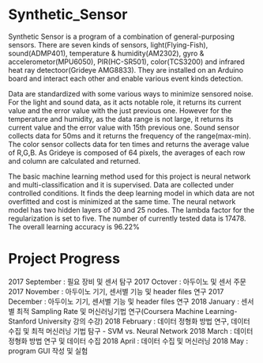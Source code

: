 # Synthetic_Sensor
  Synthetic Sensor is a program of a combination of general-purposing sensors. There are seven kinds of sensors, light(Flying-Fish), sound(ADMP401), temperature & humidity(AM2302), gyro & accelerometor(MPU6050), PIR(HC-SR501), color(TCS3200) and infrared heat ray detectoor(Grideye AMG8833). They are installed on an Arduino board and interact each other and enable various event kinds detection.

  Data are standardized with some various ways to minimize sensored noise. For the light and sound data, as it acts notable role, it returns its current value and the error value with the just previous one. However for the temperature and humidity, as the data range is not large, it returns its current value and the error value with 15th previous one. Sound sensor collects data for 50ms and it returns the frequency of the range(max-min). The color sensor collects data for ten times and returns the average value of R,G,B. As Grideye is composed of 64 pixels, the averages of each row and column are calculated and returned.

  The basic machine learning method used for this project is neural network and multi-classification and it is supervised. Data are collected under controlled conditions. It finds the deep learning model in which data are not overfitted and cost is minimized at the same time. The neural network model has two hidden layers of 30 and 25 nodes. The lambda factor for the regularization is set to five. The number of currently tested data is 17478. The overall learning accuracy is 96.22%


# Project Progress
  2017 September : 필요 장비 및 센서 탐구
  2017 Octover : 아두이노 및 센서 주문
  2017 November : 아두이노 기기, 센서별 기능 및 header files 연구
  2017 December : 아두이노 기기, 센서별 기능 및 header files 연구
  2018 January : 센서별 최적 Sampling Rate 및 머신러닝기법 연구(Coursera Machine Learning- Stanford University 강의 수강)
  2018 February : 데이터 정형화 방법 연구, 데이터 수집 및 최적 머신러닝 기법 탐구 - SVM vs. Neural Network
  2018 March : 데이터 정형화 방법 연구 및 데이터 수집
  2018 April : 데이터 수집 및 머신러닝
  2018 May : program GUI 작성 및 실험
  
  
 
